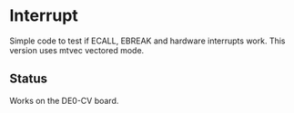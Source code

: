 # Interrupt

Simple code to test if ECALL, EBREAK and
hardware interrupts work.
This version uses mtvec vectored mode.

## Status

Works on the DE0-CV board.
